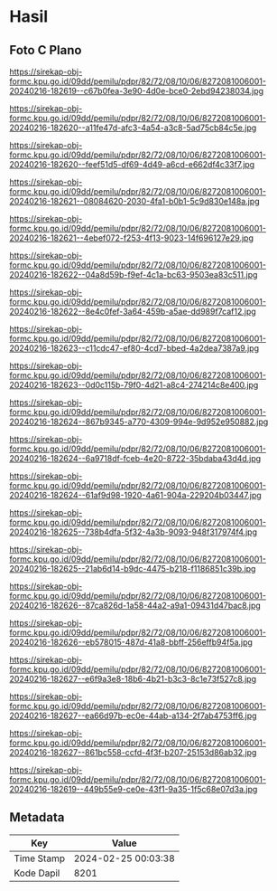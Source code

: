 # Hasil

## Foto C Plano

https://sirekap-obj-formc.kpu.go.id/09dd/pemilu/pdpr/82/72/08/10/06/8272081006001-20240216-182619--c67b0fea-3e90-4d0e-bce0-2ebd94238034.jpg

https://sirekap-obj-formc.kpu.go.id/09dd/pemilu/pdpr/82/72/08/10/06/8272081006001-20240216-182620--a11fe47d-afc3-4a54-a3c8-5ad75cb84c5e.jpg

https://sirekap-obj-formc.kpu.go.id/09dd/pemilu/pdpr/82/72/08/10/06/8272081006001-20240216-182620--feef51d5-df69-4d49-a6cd-e662df4c33f7.jpg

https://sirekap-obj-formc.kpu.go.id/09dd/pemilu/pdpr/82/72/08/10/06/8272081006001-20240216-182621--08084620-2030-4fa1-b0b1-5c9d830e148a.jpg

https://sirekap-obj-formc.kpu.go.id/09dd/pemilu/pdpr/82/72/08/10/06/8272081006001-20240216-182621--4ebef072-f253-4f13-9023-14f696127e29.jpg

https://sirekap-obj-formc.kpu.go.id/09dd/pemilu/pdpr/82/72/08/10/06/8272081006001-20240216-182622--04a8d59b-f9ef-4c1a-bc63-9503ea83c511.jpg

https://sirekap-obj-formc.kpu.go.id/09dd/pemilu/pdpr/82/72/08/10/06/8272081006001-20240216-182622--8e4c0fef-3a64-459b-a5ae-dd989f7caf12.jpg

https://sirekap-obj-formc.kpu.go.id/09dd/pemilu/pdpr/82/72/08/10/06/8272081006001-20240216-182623--c11cdc47-ef80-4cd7-bbed-4a2dea7387a9.jpg

https://sirekap-obj-formc.kpu.go.id/09dd/pemilu/pdpr/82/72/08/10/06/8272081006001-20240216-182623--0d0c115b-79f0-4d21-a8c4-274214c8e400.jpg

https://sirekap-obj-formc.kpu.go.id/09dd/pemilu/pdpr/82/72/08/10/06/8272081006001-20240216-182624--867b9345-a770-4309-994e-9d952e950882.jpg

https://sirekap-obj-formc.kpu.go.id/09dd/pemilu/pdpr/82/72/08/10/06/8272081006001-20240216-182624--6a9718df-fceb-4e20-8722-35bdaba43d4d.jpg

https://sirekap-obj-formc.kpu.go.id/09dd/pemilu/pdpr/82/72/08/10/06/8272081006001-20240216-182624--61af9d98-1920-4a61-904a-229204b03447.jpg

https://sirekap-obj-formc.kpu.go.id/09dd/pemilu/pdpr/82/72/08/10/06/8272081006001-20240216-182625--738b4dfa-5f32-4a3b-9093-948f317974f4.jpg

https://sirekap-obj-formc.kpu.go.id/09dd/pemilu/pdpr/82/72/08/10/06/8272081006001-20240216-182625--21ab6d14-b9dc-4475-b218-f1186851c39b.jpg

https://sirekap-obj-formc.kpu.go.id/09dd/pemilu/pdpr/82/72/08/10/06/8272081006001-20240216-182626--87ca826d-1a58-44a2-a9a1-09431d47bac8.jpg

https://sirekap-obj-formc.kpu.go.id/09dd/pemilu/pdpr/82/72/08/10/06/8272081006001-20240216-182626--eb578015-487d-41a8-bbff-256effb94f5a.jpg

https://sirekap-obj-formc.kpu.go.id/09dd/pemilu/pdpr/82/72/08/10/06/8272081006001-20240216-182627--e6f9a3e8-18b6-4b21-b3c3-8c1e73f527c8.jpg

https://sirekap-obj-formc.kpu.go.id/09dd/pemilu/pdpr/82/72/08/10/06/8272081006001-20240216-182627--ea66d97b-ec0e-44ab-a134-2f7ab4753ff6.jpg

https://sirekap-obj-formc.kpu.go.id/09dd/pemilu/pdpr/82/72/08/10/06/8272081006001-20240216-182627--861bc558-ccfd-4f3f-b207-25153d86ab32.jpg

https://sirekap-obj-formc.kpu.go.id/09dd/pemilu/pdpr/82/72/08/10/06/8272081006001-20240216-182619--449b55e9-ce0e-43f1-9a35-1f5c68e07d3a.jpg


## Metadata

| Key        | Value               |
| ---------- | ------------------- |
| Time Stamp | 2024-02-25 00:03:38 |
| Kode Dapil | 8201                |



